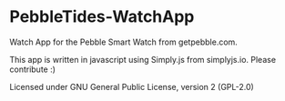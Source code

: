PebbleTides-WatchApp
====================
Watch App for the Pebble Smart Watch from getpebble.com.

This app is written in javascript using Simply.js from simplyjs.io.
Please contribute :)

Licensed under GNU General Public License, version 2 (GPL-2.0)

